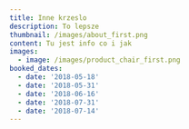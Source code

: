 ```yaml
---
title: Inne krzeslo
description: To lepsze
thumbnail: /images/about_first.png
content: Tu jest info co i jak
images:
  - image: /images/product_chair_first.png
booked_dates:
  - date: '2018-05-18'
  - date: '2018-05-31'
  - date: '2018-06-16'
  - date: '2018-07-31'
  - date: '2018-07-14'
---
```


